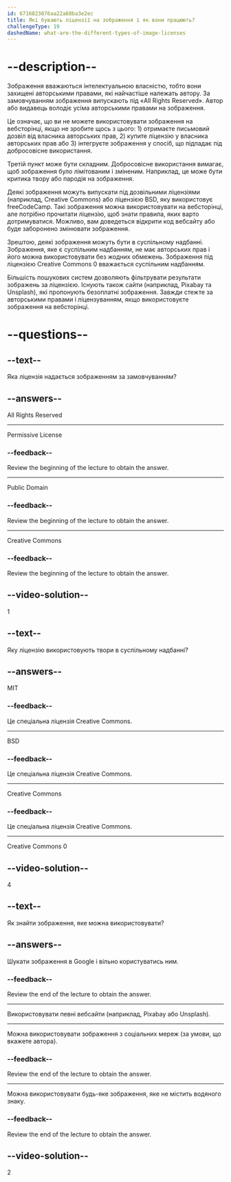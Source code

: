 ```yaml
---
id: 6716823876aa22a68ba3e2ec
title: Які бувають ліцензії на зображення і як вони працюють?
challengeType: 19
dashedName: what-are-the-different-types-of-image-licenses
---
```


# --description--

Зображення вважаються інтелектуальною власністю, тобто вони захищені авторськими правами, які найчастіше належать автору. За замовчуванням зображення випускають під «All Rights Reserved». Автор або видавець володіє усіма авторськими правами на зображення.

Це означає, що ви не можете використовувати зображення на вебсторінці, якщо не зробите щось з цього: 1) отримаєте письмовий дозвіл від власника авторських прав, 2) купите ліцензію у власника авторських прав або 3) інтегруєте зображення у спосіб, що підпадає під добросовісне використання.

Третій пункт може бути складним. Добросовісне використання вимагає, щоб зображення було лімітованим і зміненим. Наприклад, це може бути критика твору або пародія на зображення.

Деякі зображення можуть випускати під дозвільними ліцензіями (наприклад, Creative Commons) або ліцензією BSD, яку використовує freeCodeCamp. Такі зображення можна використовувати на вебсторінці, але потрібно прочитати ліцензію, щоб знати правила, яких варто дотримуватися. Можливо, вам доведеться відкрити код вебсайту або буде заборонено змінювати зображення.

Зрештою, деякі зображення можуть бути в суспільному надбанні. Зображення, яке є суспільним надбанням, не має авторських прав і його можна використовувати без жодних обмежень. Зображення під ліцензією Creative Commons 0 вважається суспільним надбанням.

Більшість пошукових систем дозволяють фільтрувати результати зображень за ліцензією. Існують також сайти (наприклад, Pixabay та Unsplash), які пропонують безоплатні зображення. Завжди стежте за авторськими правами і ліцензуванням, якщо використовуєте зображення на вебсторінці.

# --questions--

## --text--

Яка ліцензія надається зображенням за замовчуванням?

## --answers--

All Rights Reserved

---

Permissive License

### --feedback--

Review the beginning of the lecture to obtain the answer.

---

Public Domain

### --feedback--

Review the beginning of the lecture to obtain the answer.

---

Creative Commons

### --feedback--

Review the beginning of the lecture to obtain the answer.

## --video-solution--

1

## --text--

Яку ліцензію використовують твори в суспільному надбанні?

## --answers--

MIT

### --feedback--

Це спеціальна ліцензія Creative Commons.

---

BSD

### --feedback--

Це спеціальна ліцензія Creative Commons.

---

Creative Commons

### --feedback--

Це спеціальна ліцензія Creative Commons.

---

Creative Commons 0

## --video-solution--

4

## --text--

Як знайти зображення, яке можна використовувати?

## --answers--

Шукати зображення в Google і вільно користуватись ним.

### --feedback--

Review the end of the lecture to obtain the answer.

---

Використовувати певні вебсайти (наприклад, Pixabay або Unsplash).

---

Можна використовувати зображення з соціальних мереж (за умови, що вкажете автора).

### --feedback--

Review the end of the lecture to obtain the answer.

---

Можна використовувати будь-яке зображення, яке не містить водяного знаку.

### --feedback--

Review the end of the lecture to obtain the answer.

## --video-solution--

2

